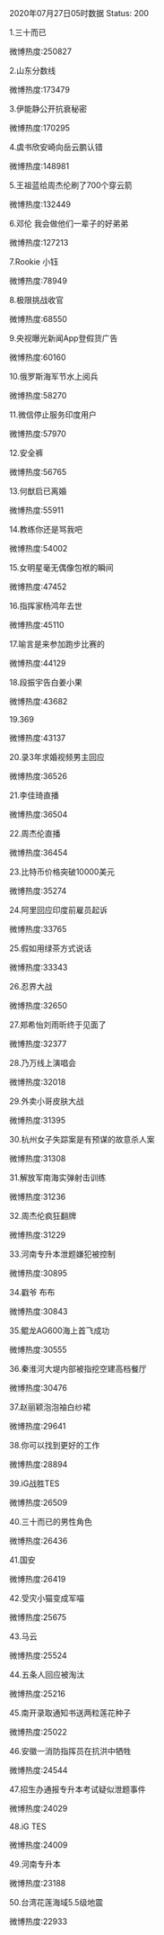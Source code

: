 2020年07月27日05时数据
Status: 200

1.三十而已

微博热度:250827

2.山东分数线

微博热度:173479

3.伊能静公开抗衰秘密

微博热度:170295

4.虞书欣安崎向岳云鹏认错

微博热度:148981

5.王祖蓝给周杰伦刷了700个穿云箭

微博热度:132449

6.邓伦 我会做他们一辈子的好弟弟

微博热度:127213

7.Rookie 小钰

微博热度:78949

8.极限挑战收官

微博热度:68550

9.央视曝光新闻App登假货广告

微博热度:60160

10.俄罗斯海军节水上阅兵

微博热度:58270

11.微信停止服务印度用户

微博热度:57970

12.安全裤

微博热度:56765

13.何猷启已离婚

微博热度:55911

14.教练你还是骂我吧

微博热度:54002

15.女明星毫无偶像包袱的瞬间

微博热度:47452

16.指挥家杨鸿年去世

微博热度:45110

17.喻言是来参加跑步比赛的

微博热度:44129

18.段振宇告白姜小果

微博热度:43682

19.369

微博热度:43137

20.录3年求婚视频男主回应

微博热度:36526

21.李佳琦直播

微博热度:36504

22.周杰伦直播

微博热度:36454

23.比特币价格突破10000美元

微博热度:35274

24.阿里回应印度前雇员起诉

微博热度:33765

25.假如用绿茶方式说话

微博热度:33343

26.忍界大战

微博热度:32650

27.郑希怡刘雨昕终于见面了

微博热度:32377

28.乃万线上演唱会

微博热度:32018

29.外卖小哥皮肤大战

微博热度:31395

30.杭州女子失踪案是有预谋的故意杀人案

微博热度:31308

31.解放军南海实弹射击训练

微博热度:31236

32.周杰伦疯狂翻牌

微博热度:31229

33.河南专升本泄题嫌犯被控制

微博热度:30895

34.戳爷 布布

微博热度:30843

35.鲲龙AG600海上首飞成功

微博热度:30555

36.秦淮河大堤内部被指挖空建高档餐厅

微博热度:30476

37.赵丽颖泡泡袖白纱裙

微博热度:29641

38.你可以找到更好的工作

微博热度:28894

39.iG战胜TES

微博热度:26509

40.三十而已的男性角色

微博热度:26436

41.国安

微博热度:26419

42.受灾小猫变成军喵

微博热度:25675

43.马云

微博热度:25524

44.五条人回应被淘汰

微博热度:25216

45.南开录取通知书送两粒莲花种子

微博热度:25022

46.安徽一消防指挥员在抗洪中牺牲

微博热度:24544

47.招生办通报专升本考试疑似泄题事件

微博热度:24029

48.iG TES

微博热度:24009

49.河南专升本

微博热度:23188

50.台湾花莲海域5.5级地震

微博热度:22933

